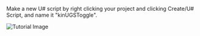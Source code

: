 Make a new U# script by right clicking your project and clicking Create/U# Script, and name it "kinUGSToggle".

![Tutorial Image](https://cdn.discordapp.com/attachments/922280244264697857/1094940178738577499/image.png)
